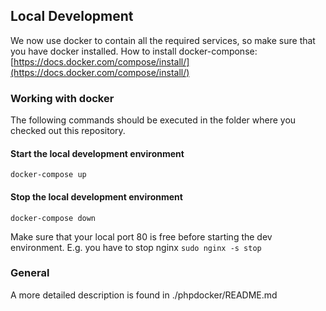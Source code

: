 
## Local Development
We now use docker to contain all the required services, so make sure that you have docker installed.
How to install docker-componse: [https://docs.docker.com/compose/install/](https://docs.docker.com/compose/install/)


### Working with docker
The following commands should be executed in the folder where you checked out this repository.

#### Start the local development environment
`docker-compose up`

#### Stop the local development environment
`docker-compose down`

Make sure that your local port 80 is free before starting the dev environment. E.g. you have to stop nginx
`sudo nginx -s stop`

### General
A more detailed description is found in ./phpdocker/README.md
